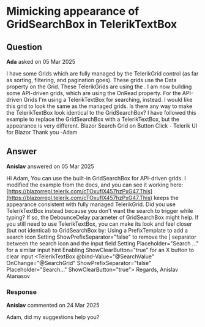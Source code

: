 # Mimicking appearance of GridSearchBox in TelerikTextBox

## Question

**Ada** asked on 05 Mar 2025

I have some Grids which are fully managed by the TelerikGrid control (as far as sorting, filtering, and pagination goes). These grids use the Data property on the Grid. These TelerikGrids are using the <GridSearchBox />. I am now building some API-driven grids, which are using the OnRead property. For the API-driven Grids I'm using a TelerikTextBox for searching, instead. I would like this grid to look the same as the managed grids. Is there any way to make the TelerikTextBox look identical to the GridSearchBox? I have followed this example to replace the GridSearchBox with a TelerikTextBox, but the appearance is very different. Blazor Search Grid on Button Click - Telerik UI for Blazor Thank you -Adam

## Answer

**Anislav** answered on 05 Mar 2025

Hi Adam, You can use the built-in GridSearchBox for API-driven grids. I modified the example from the docs, and you can see it working here: [https://blazorrepl.telerik.com/cTOxuflX457hzPxG47.This](https://blazorrepl.telerik.com/cTOxuflX457hzPxG47.This) keeps the appearance consistent with fully managed TelerikGrid. Did you use TelerikTextBox instead because you don’t want the search to trigger while typing? If so, the DebounceDelay parameter of GridSearchBox might help. If you still need to use TelerikTextBox, you can make its look and feel closer (but not identical) to GridSearchBox by: Using a PrefixTemplate to add a search icon Setting ShowPrefixSeparator="false" to remove the | separator between the search icon and the input field Setting Placeholder="Search ..." for a similar input hint Enabling ShowClearButton="true" for an X button to clear input <TelerikTextBox @bind-Value="@SearchValue" OnChange="@SearchGrid" ShowPrefixSeparator="false" Placeholder="Search..." ShowClearButton="true"> <TextBoxPrefixTemplate> <TelerikSvgIcon Icon="@SvgIcon.Search" /> </TextBoxPrefixTemplate> </TelerikTextBox> Regards, Anislav Atanasov

### Response

**Anislav** commented on 24 Mar 2025

Adam, did my suggestions help you?
